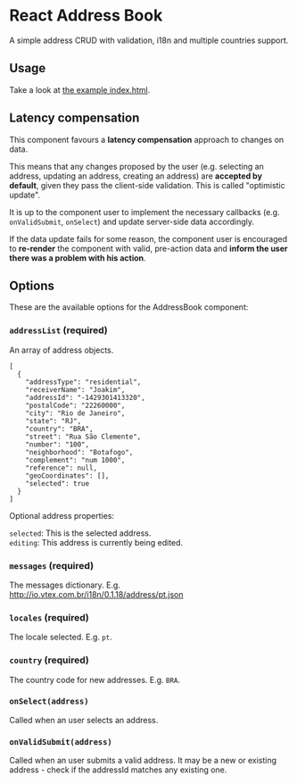 # React Address Book

A simple address CRUD with validation, i18n and multiple countries support.

## Usage

Take a look at [the example index.html](examples/index.html).

## Latency compensation

This component favours a **latency compensation** approach to changes on data.

This means that any changes proposed by the user (e.g. selecting an address, updating an address, creating an address) are **accepted by default**, given they pass the client-side validation. This is called "optimistic update".

It is up to the component user to implement the necessary callbacks (e.g. `onValidSubmit`, `onSelect`) and update server-side data accordingly.

If the data update fails for some reason, the component user is encouraged to **re-render** the component with valid, pre-action data and **inform the user there was a problem with his action**.

## Options

These are the available options for the AddressBook component:

### `addressList` (required)

An array of address objects.

```
[
  {
    "addressType": "residential",
    "receiverName": "Joakim",
    "addressId": "-1429301413320",
    "postalCode": "22260000",
    "city": "Rio de Janeiro",
    "state": "RJ",
    "country": "BRA",
    "street": "Rua São Clemente",
    "number": "100",
    "neighborhood": "Botafogo",
    "complement": "num 1000",
    "reference": null,
    "geoCoordinates": [],
    "selected": true
  }
]
```

Optional address properties:

`selected`: This is the selected address.  
`editing`: This address is currently being edited.

### `messages` (required)

The messages dictionary. E.g. http://io.vtex.com.br/i18n/0.1.18/address/pt.json

### `locales` (required)

The locale selected. E.g. `pt`.

### `country` (required)

The country code for new addresses. E.g. `BRA`.

### `onSelect(address)`

Called when an user selects an address.

### `onValidSubmit(address)`

Called when an user submits a valid address.
It may be a new or existing address - check if the addressId matches any existing one.
